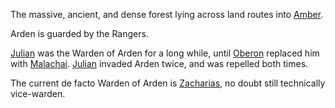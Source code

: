 The massive, ancient, and dense forest lying across land routes into [Amber](KolvirPromontory).

Arden is guarded by the Rangers.

[Julian](JulianOfOberon) was the Warden of Arden for a long while, until [Oberon](OberonOfDworkin) replaced him with [Malachai](MalachaiOfCorwin).  [Julian](JulianOfOberon) invaded Arden twice, and was repelled both times.

The current de facto Warden of Arden is [Zacharias](ZachariasOfJulian), no doubt still technically vice-warden.
